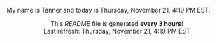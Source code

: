 My name is Tanner and today is Thursday, November 21, 4:19 PM EST.

<p align="center">This <i>README</i> file is generated <b>every 3 hours</b>!</br>Last refresh: Thursday, November 21, 4:19 PM EST<br /></p>
